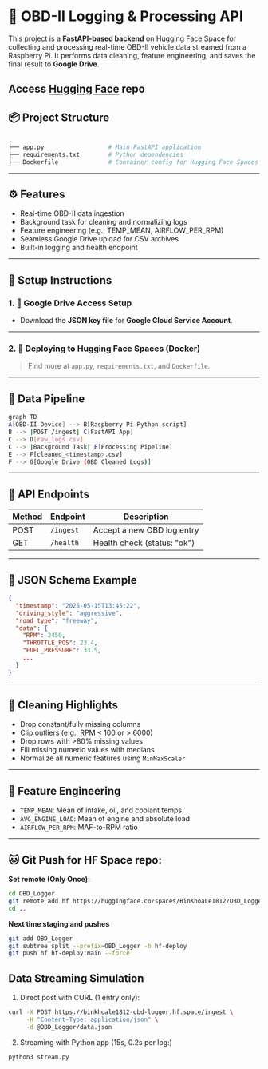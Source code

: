 # 🚗 OBD-II Logging & Processing API

This project is a **FastAPI-based backend** on Hugging Face Space for collecting and processing real-time OBD-II vehicle data streamed from a Raspberry Pi. It performs data cleaning, feature engineering, and saves the final result to **Google Drive**.

Access [Hugging Face](https://huggingface.co/spaces/BinKhoaLe1812/OBD_Logger) repo
---

## 📦 Project Structure

```bash
.
├── app.py                  # Main FastAPI application
├── requirements.txt        # Python dependencies
├── Dockerfile              # Container config for Hugging Face Spaces
```

---

## ⚙️ Features
* Real-time OBD-II data ingestion
* Background task for cleaning and normalizing logs
* Feature engineering (e.g., TEMP\_MEAN, AIRFLOW\_PER\_RPM)
* Seamless Google Drive upload for CSV archives
* Built-in logging and health endpoint

---

## 🧰 Setup Instructions

### 1. 🔐 Google Drive Access Setup
* Download the **JSON key file** for **Google Cloud Service Account**.

---

### 2. 🐳 Deploying to Hugging Face Spaces (Docker)

> Find more at `app.py`, `requirements.txt`, and `Dockerfile`.

---

## 🔁 Data Pipeline

```bash
graph TD
A[OBD-II Device] --> B[Raspberry Pi Python script]
B --> |POST /ingest| C[FastAPI App]
C --> D[raw_logs.csv]
C --> |Background Task| E[Processing Pipeline]
E --> F[cleaned_<timestamp>.csv]
F --> G[Google Drive (OBD Cleaned Logs)]
```

---

## 🚀 API Endpoints

| Method | Endpoint  | Description                 |
| ------ | --------- | --------------------------- |
| POST   | `/ingest` | Accept a new OBD log entry  |
| GET    | `/health` | Health check (status: "ok") |

---

## 📑 JSON Schema Example

```json
{
  "timestamp": "2025-05-15T13:45:22",
  "driving_style": "aggressive",
  "road_type": "freeway",
  "data": {
    "RPM": 2450,
    "THROTTLE_POS": 23.4,
    "FUEL_PRESSURE": 33.5,
    ...
  }
}
```

---

## 🧼 Cleaning Highlights

* Drop constant/fully missing columns
* Clip outliers (e.g., RPM < 100 or > 6000)
* Drop rows with >80% missing values
* Fill missing numeric values with medians
* Normalize all numeric features using `MinMaxScaler`

---

## 🧠 Feature Engineering

* `TEMP_MEAN`: Mean of intake, oil, and coolant temps
* `AVG_ENGINE_LOAD`: Mean of engine and absolute load
* `AIRFLOW_PER_RPM`: MAF-to-RPM ratio

---

## 🐱 Git Push for HF Space repo:
**Set remote (Only Once):**
```bash
cd OBD_Logger
git remote add hf https://huggingface.co/spaces/BinKhoaLe1812/OBD_Logger
cd ..
```
**Next time staging and pushes**
```bash
git add OBD_Logger 
git subtree split --prefix=OBD_Logger -b hf-deploy
git push hf hf-deploy:main --force
```

## Data Streaming Simulation
1. Direct post with CURL (1 entry only): 
```bash
curl -X POST https://binkhoale1812-obd-logger.hf.space/ingest \
     -H "Content-Type: application/json" \
     -d @OBD_Logger/data.json
```

2. Streaming with Python app (15s, 0.2s per log:)
```bash
python3 stream.py
```